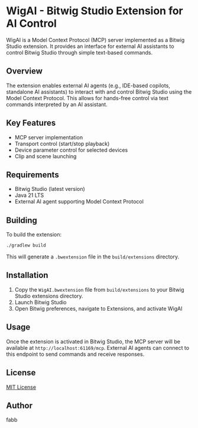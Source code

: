 # WigAI - Bitwig Studio Extension for AI Control

WigAI is a Model Context Protocol (MCP) server implemented as a Bitwig Studio extension. It provides an interface for external AI assistants to control Bitwig Studio through simple text-based commands.

## Overview

The extension enables external AI agents (e.g., IDE-based copilots, standalone AI assistants) to interact with and control Bitwig Studio using the Model Context Protocol. This allows for hands-free control via text commands interpreted by an AI assistant.

## Key Features

-   MCP server implementation
-   Transport control (start/stop playback)
-   Device parameter control for selected devices
-   Clip and scene launching

## Requirements

-   Bitwig Studio (latest version)
-   Java 21 LTS
-   External AI agent supporting Model Context Protocol

## Building

To build the extension:

```bash
./gradlew build
```

This will generate a `.bwextension` file in the `build/extensions` directory.

## Installation

1. Copy the `WigAI.bwextension` file from `build/extensions` to your Bitwig Studio extensions directory.
2. Launch Bitwig Studio
3. Open Bitwig preferences, navigate to Extensions, and activate WigAI

## Usage

Once the extension is activated in Bitwig Studio, the MCP server will be available at `http://localhost:61169/mcp`. External AI agents can connect to this endpoint to send commands and receive responses.

## License

[MIT License](LICENSE)

## Author

fabb
